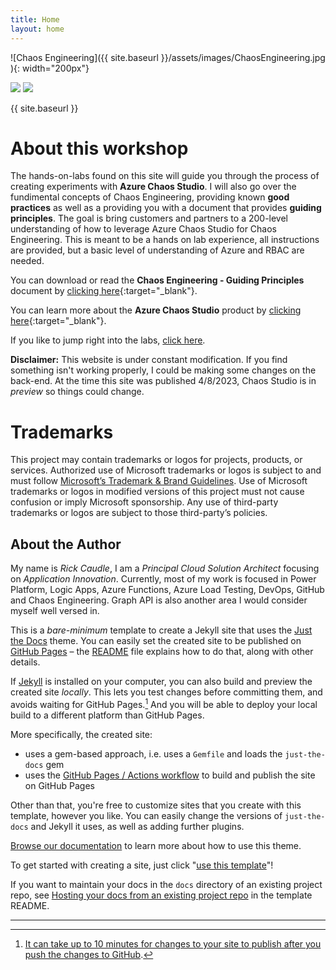 ```yaml
---
title: Home
layout: home
---
```

![Chaos Engineering]({{ site.baseurl }}/assets/images/ChaosEngineering.jpg ){: width="200px"}

<img src="{{ site.baseurl }}/assets/images/ChaosEngineering.jpg">

<img src="https://rickcau.github.io/Tester/blob/main/assets/images/ChaosEngineering.jpg">

{{ site.baseurl }}

# About this workshop
The hands-on-labs found on this site will guide you through the process of creating experiments with **Azure Chaos Studio**. I will also go over the fundimental concepts of Chaos Engineering, providing known **good practices** as well as a providing you with a document that provides **guiding principles**.  The goal is bring customers and partners to a 200-level understanding of how to leverage Azure Chaos Studio for Chaos Engineering. This is meant to be a hands on lab experience, all instructions are provided, but a basic level of understanding of Azure and RBAC are needed.

You can download or read the **Chaos Engineering - Guiding Principles** document by [clicking here](/assets/docs/Chaos%20Engineering%20-%20Guiding%20Principles%20-%20Rickcau.pdf/){:target="_blank"}.

You can learn more about the **Azure Chaos Studio** product by [clicking here](https://azure.microsoft.com/en-us/products/chaos-studio/){:target="_blank"}.

If you like to jump right into the labs, [click here](/Chaos-Studio-Lab/Labs/).


**Disclaimer:** This website is under constant modification.  If you find something isn't working properly, I could be making some changes on the back-end.  At the time this site was published 4/8/2023, Chaos Studio is in *preview* so things could change.

# Trademarks
This project may contain trademarks or logos for projects, products, or services. Authorized use of Microsoft trademarks or logos is subject to and must follow [Microsoft’s Trademark & Brand Guidelines](https://www.microsoft.com/en-us/legal/intellectualproperty/trademarks). Use of Microsoft trademarks or logos in modified versions of this project must not cause confusion or imply Microsoft sponsorship. Any use of third-party trademarks or logos are subject to those third-party’s policies.

## About the Author 
My name is *Rick Caudle*, I am a *Principal Cloud Solution Architect* focusing on *Application Innovation*.  Currently, most of my work is focused in Power Platform, Logic Apps, Azure Functions, Azure Load Testing, DevOps, GitHub and Chaos Engineering.  Graph API is also another area I would consider myself well versed in.   





This is a *bare-minimum* template to create a Jekyll site that uses the [Just the Docs] theme. You can easily set the created site to be published on [GitHub Pages] – the [README] file explains how to do that, along with other details.

If [Jekyll] is installed on your computer, you can also build and preview the created site *locally*. This lets you test changes before committing them, and avoids waiting for GitHub Pages.[^1] And you will be able to deploy your local build to a different platform than GitHub Pages.

More specifically, the created site:

- uses a gem-based approach, i.e. uses a `Gemfile` and loads the `just-the-docs` gem
- uses the [GitHub Pages / Actions workflow] to build and publish the site on GitHub Pages

Other than that, you're free to customize sites that you create with this template, however you like. You can easily change the versions of `just-the-docs` and Jekyll it uses, as well as adding further plugins.

[Browse our documentation][Just the Docs] to learn more about how to use this theme.

To get started with creating a site, just click "[use this template]"!

If you want to maintain your docs in the `docs` directory of an existing project repo, see [Hosting your docs from an existing project repo](https://github.com/just-the-docs/just-the-docs-template/blob/main/README.md#hosting-your-docs-from-an-existing-project-repo) in the template README.

----

[^1]: [It can take up to 10 minutes for changes to your site to publish after you push the changes to GitHub](https://docs.github.com/en/pages/setting-up-a-github-pages-site-with-jekyll/creating-a-github-pages-site-with-jekyll#creating-your-site).

[Just the Docs]: https://just-the-docs.github.io/just-the-docs/
[GitHub Pages]: https://docs.github.com/en/pages
[README]: https://github.com/just-the-docs/just-the-docs-template/blob/main/README.md
[Jekyll]: https://jekyllrb.com
[GitHub Pages / Actions workflow]: https://github.blog/changelog/2022-07-27-github-pages-custom-github-actions-workflows-beta/
[use this template]: https://github.com/just-the-docs/just-the-docs-template/generate
